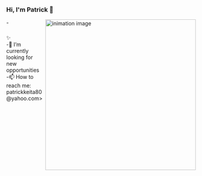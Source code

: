 ### Hi, I'm Patrick 👋

<img align="right"  width="400" src="https://img.freepik.com/free-vector/vector-cartoon-background-overtime-police-department-private-detective-night-dark-room-with-desk-computer-chair-client-interior-cabinet-investigation-moonlight-from-window_33099-1301.jpg?size=626&ext=jpg&ga=GA1.1.1838044186.1671640621" alt="inimation image">
-<h3 align=" center" I'm a passionate full-stack Developer who love to build very cool software to make people's life easier.I like experimenting with new technologies, building small projects, and occassionally joining hackerank.></h3>✨<br> 
-🌱 I’m currently looking for new opportunities<br>
-📫 How to reach me: patrickkeita80@yahoo.com>
